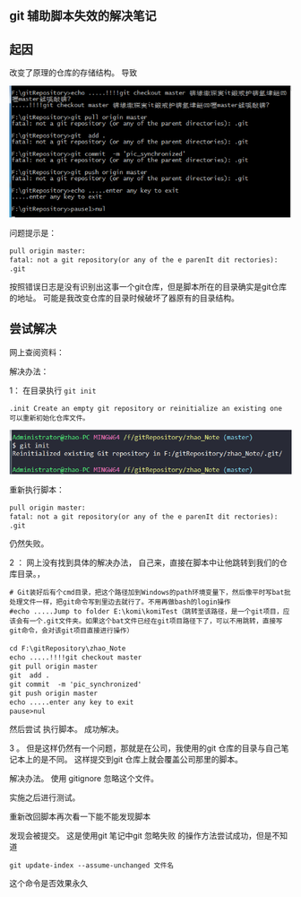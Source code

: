 ## git 辅助脚本失效的解决笔记

## 起因

改变了原理的仓库的存储结构。 导致

![git_bash_pic_invalid.png](https://github.com/zhaodahan/zhao_Note/blob/master/wiki_img/git_bash_pic_invalid.png?raw=true)

问题提示是：

```
pull origin master:
fatal: not a git repository(or any of the e parenIt dit rectories): .git
```

按照错误日志是没有识别出这事一个git仓库，但是脚本所在的目录确实是git仓库的地址。 可能是我改变仓库的目录时候破坏了器原有的目录结构。

## 尝试解决

网上查阅资料：

解决办法：

1： 在目录执行 `git init`

```
.init Create an empty git repository or reinitialize an existing one
可以重新初始化仓库文件。
```

![git_bash_pic_invalid2.png](https://github.com/zhaodahan/zhao_Note/blob/master/wiki_img/git_bash_pic_invalid2.png?raw=true)

重新执行脚本：

```
pull origin master:
fatal: not a git repository(or any of the e parenIt dit rectories): .git
```

仍然失败。 

2 ： 网上没有找到具体的解决办法， 自己来，直接在脚本中让他跳转到我们的仓库目录。，

```
# Git装好后有个cmd目录，把这个路径加到Windows的path环境变量下，然后像平时写bat批处理文件一样，把git命令写到里边去就行了。不用再做bash的login操作
#echo .....Jump to folder E:\komi\komiTest（跳转至该路径，是一个git项目，应该会有一个.git文件夹。如果这个bat文件已经在git项目路径下了，可以不用跳转，直接写git命令，会对该git项目直接进行操作）

cd F:\gitRepository\zhao_Note
echo .....!!!!git checkout master 
git pull origin master
git  add .
git commit  -m 'pic_synchronized'
git push origin master
echo .....enter any key to exit
pause>nul
```

然后尝试 执行脚本。 成功解决。

3 。 但是这样仍然有一个问题，那就是在公司，我使用的git 仓库的目录与自己笔记本上的是不同。 这样提交到git 仓库上就会覆盖公司那里的脚本。

解决办法。 使用 gitignore 忽略这个文件。

实施之后进行测试。

重新改回脚本再次看一下能不能发现脚本

发现会被提交。 这是使用git 笔记中git 忽略失败 的操作方法尝试成功，但是不知道

```
git update-index --assume-unchanged 文件名
```

 这个命令是否效果永久



